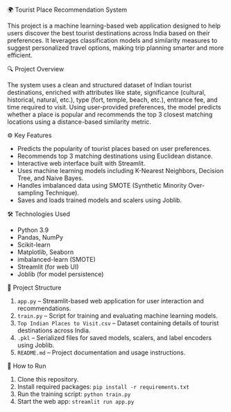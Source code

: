 🌍 Tourist Place Recommendation System

This project is a machine learning-based web application designed to help users discover the best tourist destinations across India based on their preferences. It leverages classification models and similarity measures to suggest personalized travel options, making trip planning smarter and more efficient.

🔍 Project Overview

The system uses a clean and structured dataset of Indian tourist destinations, enriched with attributes like state, significance (cultural, historical, natural, etc.), type (fort, temple, beach, etc.), entrance fee, and time required to visit. Using user-provided preferences, the model predicts whether a place is popular and recommends the top 3 closest matching locations using a distance-based similarity metric.

⚙️ Key Features

* Predicts the popularity of tourist places based on user preferences.
* Recommends top 3 matching destinations using Euclidean distance.
* Interactive web interface built with Streamlit.
* Uses machine learning models including K-Nearest Neighbors, Decision Tree, and Naive Bayes.
* Handles imbalanced data using SMOTE (Synthetic Minority Over-sampling Technique).
* Saves and loads trained models and scalers using Joblib.

🛠️ Technologies Used

* Python 3.9
* Pandas, NumPy
* Scikit-learn
* Matplotlib, Seaborn
* imbalanced-learn (SMOTE)
* Streamlit (for web UI)
* Joblib (for model persistence)

📁 Project Structure

1. `app.py` – Streamlit-based web application for user interaction and recommendations.
2. `train.py` – Script for training and evaluating machine learning models.
3. `Top Indian Places to Visit.csv` – Dataset containing details of tourist destinations across India.
4. `.pkl` – Serialized files for saved models, scalers, and label encoders using Joblib.
5. `README.md` – Project documentation and usage instructions.

🚀 How to Run

1. Clone this repository.
2. Install required packages: `pip install -r requirements.txt`
3. Run the training script: `python train.py`
4. Start the web app: `streamlit run app.py`

